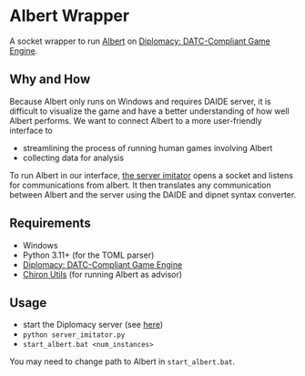 # Albert Wrapper
A socket wrapper to run [Albert](https://sites.google.com/site/diplomacyai/QuickStart) on [Diplomacy: DATC-Compliant Game Engine](https://github.com/aLLAN-DIP/diplomacy).

## Why and How
Because Albert only runs on Windows and requires DAIDE server, it is difficult to visualize the game and have a better understanding of how well Albert performs. We want to connect Albert to a more user-friendly interface to
- streamlining the process of running human games involving Albert
- collecting data for analysis

To run Albert in our interface, [the server imitator](./server_imitator.py) opens a socket and listens for communications from albert. It then translates any communication between Albert and the server using the DAIDE and dipnet syntax converter.

## Requirements
- Windows
- Python 3.11+ (for the TOML parser)
- [Diplomacy: DATC-Compliant Game Engine](https://github.com/aLLAN-DIP/diplomacy)
- [Chiron Utils](https://github.com/ALLAN-DIP/chiron-utils) (for running Albert as advisor)

## Usage
- start the Diplomacy server (see [here](https://github.com/aLLAN-DIP/diplomacy?tab=readme-ov-file#web-interface))
- `python server_imitator.py`
- `start_albert.bat <num_instances>`

You may need to change path to Albert in `start_albert.bat`.